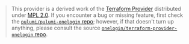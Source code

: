 > This provider is a derived work of the [Terraform Provider](https://github.com/onelogin/terraform-provider-onelogin)
> distributed under [MPL 2.0](https://www.mozilla.org/en-US/MPL/2.0/). If you encounter a bug or missing feature,
> first check the [`pulumi/pulumi-onelogin` repo](https://github.com/pulumi/pulumi-onelogin/issues); however, if that doesn't turn up anything,
> please consult the source [`onelogin/terraform-provider-onelogin` repo](https://github.com/onelogin/terraform-provider-onelogin/issues).

